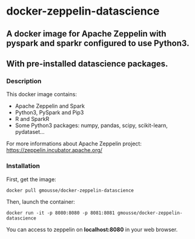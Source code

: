 # docker-zeppelin-datascience

## A docker image for Apache Zeppelin with pyspark and sparkr configured to use Python3.
## With pre-installed datascience packages.

### Description

This docker image contains:
- Apache Zeppelin and Spark
- Python3, PySpark and Pip3
- R and SparkR
- Some Python3 packages: numpy, pandas, scipy, scikit-learn, pydataset...

For more informations about Apache Zeppelin project: https://zeppelin.incubator.apache.org/

### Installation

First, get the image:

```
docker pull gmousse/docker-zeppelin-datascience
```

Then, launch the container:

```
docker run -it -p 8080:8080 -p 8081:8081 gmousse/docker-zeppelin-datascience
```

You can access to zeppelin on **localhost:8080** in your web browser.
